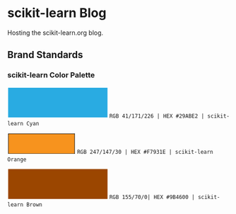# scikit-learn Blog
Hosting the scikit-learn.org blog.

## Brand Standards

### scikit-learn Color Palette

![#29ABE2 Cyan](/assets/images/brand_images/colorswatch_29ABE2_cyan.png) `RGB 41/171/226 | HEX #29ABE2 | scikit-learn Cyan`

![#F7931E Orange](/assets/images/brand_images/colorswatch_F7931E_orange_small.png) `RGB 247/147/30 | HEX #F7931E | scikit-learn Orange`

![#9B4600 Brown](/assets/images/brand_images/colorswatch_9B4600_brown.png) `RGB 155/70/0| HEX #9B4600 | scikit-learn Brown`

